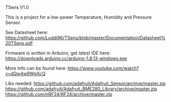 TSens V1.0

This is a project for a low-power Temperature, Humidity and Pressure Sensor.

See Datasheet here: https://github.com/Luddi96/TSens/blob/master/Documentation/Datasheet%20TSens.pdf

Firmware is written in Arduino, get latest IDE here: https://downloads.arduino.cc/arduino-1.8.13-windows.exe

More Info can be found here: https://www.youtube.com/watch?v=dQw4w9WgXcQ

Libs needed:
https://github.com/adafruit/Adafruit_Sensor/archive/master.zip
https://github.com/adafruit/Adafruit_BME280_Library/archive/master.zip
https://github.com/nRF24/RF24/archive/master.zip
